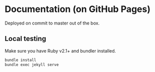 # Documentation (on GitHub Pages)

Deployed on commit to master out of the box.

## Local testing

Make sure you have Ruby v2.1+ and bundler installed.

```sh
bundle install
bundle exec jekyll serve
```
